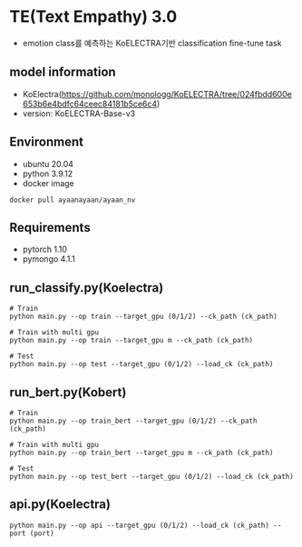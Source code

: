 # TE(Text Empathy) 3.0
- emotion class를 예측하는 KoELECTRA기반 classification fine-tune task

## model information
- KoElectra(https://github.com/monologg/KoELECTRA/tree/024fbdd600e653b6e4bdfc64ceec84181b5ce6c4)
- version: KoELECTRA-Base-v3

## Environment
- ubuntu 20.04
- python 3.9.12
- docker image
```
docker pull ayaanayaan/ayaan_nv
```

## Requirements
- pytorch 1.10
- pymongo 4.1.1


## run_classify.py(Koelectra)
```
# Train
python main.py --op train --target_gpu (0/1/2) --ck_path (ck_path)

# Train with multi gpu
python main.py --op train --target_gpu m --ck_path (ck_path)

# Test
python main.py --op test --target_gpu (0/1/2) --load_ck (ck_path)

```

## run_bert.py(Kobert)
```
# Train
python main.py --op train_bert --target_gpu (0/1/2) --ck_path (ck_path)

# Train with multi gpu
python main.py --op train_bert --target_gpu m --ck_path (ck_path)

# Test
python main.py --op test_bert --target_gpu (0/1/2) --load_ck (ck_path)

```

## api.py(Koelectra)
```
python main.py --op api --target_gpu (0/1/2) --load_ck (ck_path) --port (port)
```
